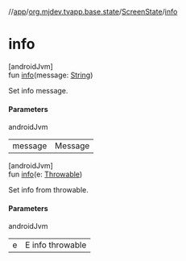 //[app](../../../index.md)/[org.mjdev.tvapp.base.state](../index.md)/[ScreenState](index.md)/[info](info.md)

# info

[androidJvm]\
fun [info](info.md)(message: [String](https://kotlinlang.org/api/latest/jvm/stdlib/kotlin/-string/index.html))

Set info message.

#### Parameters

androidJvm

| | |
|---|---|
| message | Message |

[androidJvm]\
fun [info](info.md)(e: [Throwable](https://kotlinlang.org/api/latest/jvm/stdlib/kotlin/-throwable/index.html))

Set info from throwable.

#### Parameters

androidJvm

| | |
|---|---|
| e | E info throwable |
